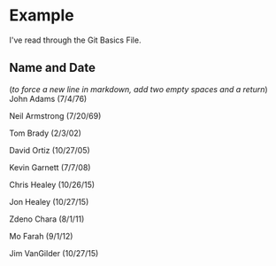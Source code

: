 # Example

I've read through the Git Basics File.

## Name and Date
(_to force a new line in markdown, add two empty spaces and a return_)
John Adams (7/4/76)

Neil Armstrong (7/20/69)

Tom Brady (2/3/02)

David Ortiz (10/27/05)

Kevin Garnett (7/7/08)

Chris Healey (10/26/15)

Jon Healey (10/27/15)

Zdeno Chara (8/1/11)

Mo Farah (9/1/12)

Jim VanGilder (10/27/15)

